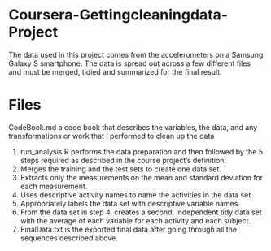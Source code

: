 # Coursera-Gettingcleaningdata-Project
The data used in this project comes from the accelerometers on a Samsung Galaxy S smartphone. The data is spread out across a few different files and must be merged, tidied and summarized for the final result.

# Files
CodeBook.md a code book that describes the variables, the data, and any transformations or work that I performed to clean up the data

1. run_analysis.R performs the data preparation and then followed by the 5 steps required as described in the course project’s definition:
2. Merges the training and the test sets to create one data set.
3. Extracts only the measurements on the mean and standard deviation for each measurement.
4. Uses descriptive activity names to name the activities in the data set
5. Appropriately labels the data set with descriptive variable names.
6. From the data set in step 4, creates a second, independent tidy data set with the average of each variable for each activity and each subject.
7. FinalData.txt is the exported final data after going through all the sequences described above.
